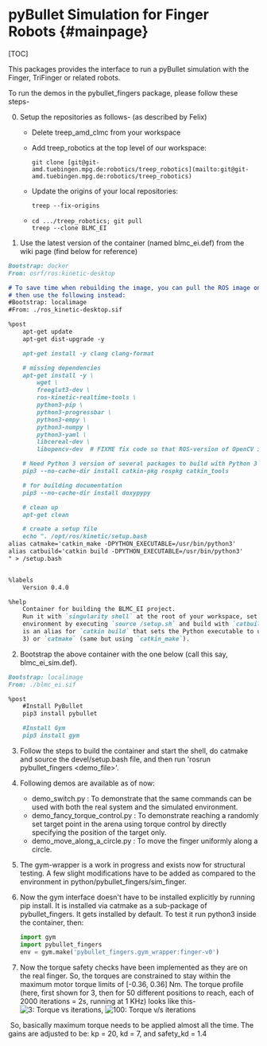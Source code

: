 # pyBullet Simulation for Finger Robots {#mainpage}

[TOC]

This packages provides the interface to run a pyBullet simulation with the
Finger, TriFinger or related robots.

To run the demos in the pybullet_fingers package, please follow these steps-

0. Setup the repositories as follows- (as described by Felix)

   * Delete treep_amd_clmc from your workspace 

   * Add treep_robotics at the top level of our workspace: 

     ```
     git clone [git@git-amd.tuebingen.mpg.de:robotics/treep_robotics](mailto:git@git-amd.tuebingen.mpg.de:robotics/treep_robotics) 
     ```

   * Update the origins of your local repositories: 

     ```
     treep --fix-origins 
     ```

   *     cd .../treep_robotics; git pull 
         treep --clone BLMC_EI 


1. Use the latest version of the container (named blmc_ei.def) from the wiki
   page (find below for reference)

  ~~~~markdown
  Bootstrap: docker
  From: osrf/ros:kinetic-desktop

  # To save time when rebuilding the image, you can pull the ROS image once and
  # then use the following instead:
  #Bootstrap: localimage
  #From: ./ros_kinetic-desktop.sif

  %post
      apt-get update
      apt-get dist-upgrade -y

      apt-get install -y clang clang-format

      # missing dependencies
      apt-get install -y \
          wget \
          freeglut3-dev \
          ros-kinetic-realtime-tools \
          python3-pip \
          python3-progressbar \
          python3-empy \
          python3-numpy \
          python3-yaml \
          libcereal-dev \
          libopencv-dev  # FIXME fix code so that ROS-version of OpenCV is used

      # Need Python 3 version of several packages to build with Python 3
      pip3 --no-cache-dir install catkin-pkg rospkg catkin_tools

      # for building documentation
      pip3 --no-cache-dir install doxypypy

      # clean up
      apt-get clean

      # create a setup file
      echo ". /opt/ros/kinetic/setup.bash
  alias catmake='catkin_make -DPYTHON_EXECUTABLE=/usr/bin/python3'
  alias catbuild='catkin build -DPYTHON_EXECUTABLE=/usr/bin/python3'
  " > /setup.bash


  %labels
      Version 0.4.0

  %help
      Container for building the BLMC_EI project.
      Run it with `singularity shell` at the root of your workspace, set up the
      environment by executing `source /setup.sh` and build with `catbuild` (which
      is an alias for `catkin build` that sets the Python executable to use Python
      3) or `catmake` (same but using `catkin_make`).
  ~~~~

  2. Bootstrap the above container with the one below (call this say,
     blmc_ei_sim.def).

~~~~markdown
Bootstrap: localimage
From: ./blmc_ei.sif

%post
    #Install PyBullet
    pip3 install pybullet

    #Install Gym
    pip3 install gym
~~~~

  3. Follow the steps to build the container and start the shell, do catmake and
     source the devel/setup.bash file, and then run 'rosrun pybullet_fingers <demo_file>'.

  4. Following demos are available as of now:
     * demo_switch.py : To demonstrate that the same commands can be used with
     both the real system and the simulated environment.
     * demo_fancy_torque_control.py : To demonstrate reaching a randomly set
     target point in the arena using torque control by directly specifying the
     position of the target only.
     * demo_move_along_a_circle.py : To move the finger uniformly along a circle.

5. The gym-wrapper is a work in progress and exists now for structural testing. A few slight modifications have to be added as compared to the environment in  python/pybullet_fingers/sim_finger. 

6. Now the gym interface doesn't have to be installed explicitly by running pip install. It is installed via catmake as a sub-package of pybullet_fingers. It gets installed by default. To test it run python3 inside the container, then:

   ```python
   import gym
   import pybullet_fingers
   env = gym.make('pybullet_fingers.gym_wrapper:finger-v0')
   ```

7.  Now the torque safety checks have been implemented as they are on the real finger. So, the torques are constrained to stay within the maximum motor torque limits of [-0.36, 0.36] Nm. The torque profile (here, first shown for 3, then for 50 different positions to reach, each of 2000 iterations = 2s, running at 1 KHz)  looks like this-
   ![3: Torque vs iterations](https://git-amd.tuebingen.mpg.de/robotics/pybullet_fingers/blob/sjoshi/sim_wip/docs/torque_check.png), ![100: Torque v/s iterations](https://git-amd.tuebingen.mpg.de/robotics/pybullet_fingers/blob/sjoshi/sim_wip/docs/torque100.png)

   ​	So, basically maximum torque needs to be applied almost all the time. The gains are adjusted to be:  kp = 20, kd = 7, and safety_kd = 1.4